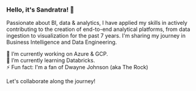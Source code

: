 ### Hello, it's Sandratra! 👋

Passionate about BI, data & analytics, I have applied my skills in actively contributing to the creation of end-to-end analytical platforms, from data ingestion to visualization for the past 7 years. I'm sharing my journey in Business Intelligence and Data Engineering. 

🔭 I’m currently working on Azure & GCP.  
🌱 I’m currently learning Databricks.  
⚡ Fun fact: I'm a fan of Dwayne Johnson (aka The Rock)

Let's collaborate along the journey!
<!--
**SandataRa/SandataRa** is a ✨ _special_ ✨ repository because its `README.md` (this file) appears on your GitHub profile.
Here are some ideas to get you started:

- 🔭 I’m currently working on ...
- 🌱 I’m currently learning ...
- 👯 I’m looking to collaborate on ...
- 🤔 I’m looking for help with ...
- 💬 Ask me about ...
- 📫 How to reach me: ...
- 😄 Pronouns: ...
- ⚡ Fun fact: ...
-->
